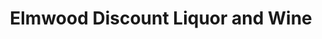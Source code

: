---
title: "Elmwood Discount Liquor and Wine"
url: /buffalo/elmwood-discount-liquor-and-wine/
shop: alcohol
---